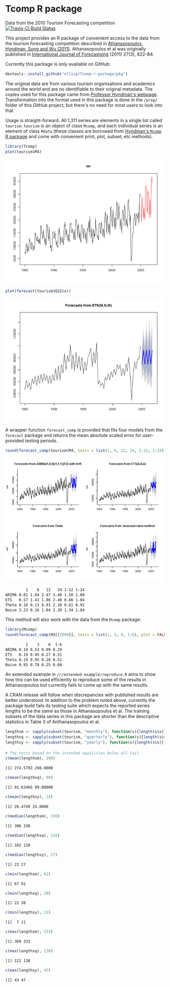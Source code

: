 # Tcomp R package
Data from the 2010 Tourism Forecasting competition
[![Travis-CI Build Status](https://travis-ci.org/ellisp/Tcomp-r-package.svg?branch=master)](https://travis-ci.org/ellisp/Tcomp-r-package)

This project provides an R package of convenient access to the data from the tourism forecasting competition described in [Athanasopoulos, Hyndman, Song and Wu (2011)](http://robjhyndman.com/papers/the-tourism-forecasting-competition/). Athanasopoulos et al was originally published in [International Journal of Forecastsing](http://www.forecasters.org/ijf) (2011) 27(3), 822-84.

Currently this package is only available on GitHub:





```r
devtools::install_github("ellisp/Tcomp-r-package/pkg")
```

The original data are from various tourism organisations and academics around the world and are no identifiable to their original metadata.  The copies used for this package came from [Professor Hyndman's webpage](http://robjhyndman.com/papers/the-tourism-forecasting-competition/).  Transformation into the format used in this package is done in the `/prep/` folder of this GitHub project; but there's no need for most users to look into that

Usage is straight-forward.  All 1,311 series are elements in a single list called `tourism`.  `tourism` is an object of class `Mcomp`, and each individual series is an element of class `Mdata` (these classes are borrowed from [Hyndman's `Mcomp` R package](https://cran.r-project.org/package=Mcomp) and come with convenient print, plot, subset, etc methods).


```r
library(Tcomp)
plot(tourism$M4)
```

![plot of chunk unnamed-chunk-3](figure/unnamed-chunk-3-1.png)

```r
plot(forecast(tourism$Q12$x))
```

![plot of chunk unnamed-chunk-3](figure/unnamed-chunk-3-2.png)

A wrapper function `forecast_comp` is provided that fits four models from the `forecast` package and returns the mean absolute scaled error for user-provided testing periods.

```r
round(forecast_comp(tourism$M4, tests = list(1, 6, 12, 24, 1:12, 1:24), plot = TRUE), 2)
```

![plot of chunk unnamed-chunk-4](figure/unnamed-chunk-4-1.png)

```
         1    6   12   24 1-12 1-24
ARIMA 0.01 1.04 2.47 3.40 1.58 2.00
ETS   0.57 1.41 1.06 2.40 0.86 1.04
Theta 0.16 0.13 0.91 2.10 0.61 0.92
Naive 3.23 0.16 1.04 2.38 1.34 1.84
```

This method will also work with the data from the `Mcomp` package:


```r
library(Mcomp)
round(forecast_comp(M3[[2000]], tests = list(1, 3, 6, 1:6), plot = FALSE), 2)
```

```
         1    3    6  1-6
ARIMA 0.19 0.53 0.09 0.29
ETS   0.19 0.95 0.27 0.51
Theta 0.19 0.95 0.28 0.51
Naive 0.93 0.78 0.25 0.68
```

An extended example in `/r/extended-example/reproduce.R` aims to show how this can be used efficiently to reproduce some of the results in Athanasopoulos but currently fails to come up with the same results.

A CRAN release will follow when discrepancies with published results are better understood.  In addition to the problem noted above, currently the package build fails its testing suite which expects the reported series lengths to be the same as those in Athanasopoulos et al.  The training subsets of the data series in this package are shorter than the descriptive statistics in Table 3 of Anthanasopoulos et al.


```r
lengthsm <- sapply(subset(tourism, "monthly"), function(s){length(s$x)})
lengthsq <- sapply(subset(tourism, "quarterly"), function(s){length(s$x)})
lengthsy <- sapply(subset(tourism, "yearly"), function(s){length(s$x)})

# The tests based on the intended equalities below all fail
c(mean(lengthsm), 298)
```

```
[1] 274.5792 298.0000
```

```r
c(mean(lengthsq), 99)
```

```
[1] 91.63466 99.00000
```

```r
c(mean(lengthsy), 24)
```

```
[1] 20.4749 24.0000
```

```r
c(median(lengthsm), 330)
```

```
[1] 306 330
```

```r
c(median(lengthsq), 110)
```

```
[1] 102 110
```

```r
c(median(lengthsy), 27)
```

```
[1] 23 27
```

```r
c(min(lengthsm), 91)
```

```
[1] 67 91
```

```r
c(min(lengthsq), 30)
```

```
[1] 22 30
```

```r
c(min(lengthsy), 11)
```

```
[1]  7 11
```

```r
c(max(lengthsm), 333)
```

```
[1] 309 333
```

```r
c(max(lengthsq), 130)
```

```
[1] 122 130
```

```r
c(max(lengthsy), 47)
```

```
[1] 43 47
```

